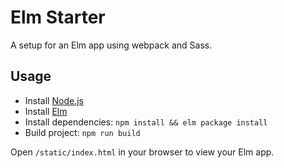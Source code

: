 # Elm Starter
A setup for an Elm app using webpack and Sass.

## Usage
* Install [Node.js](https://nodejs.org/en/)
* Install [Elm](https://guide.elm-lang.org/install.html)
* Install dependencies:
`npm install && elm package install`
* Build project:
`npm run build`

Open `/static/index.html` in your browser to view your Elm app.
